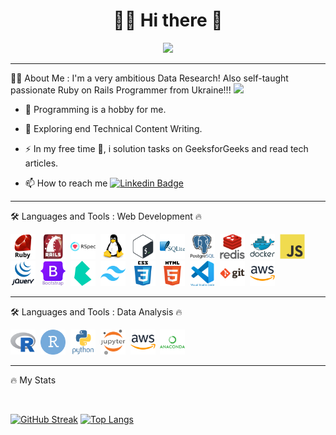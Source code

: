 <h1 align="center">
🐦‍🔥 Hi there 👋
  </h1>
 
  <div id="header" align="center">
  <img src="https://media.giphy.com/media/M9gbBd9nbDrOTu1Mqx/giphy.gif" width="100"/>
  </div>

<div id="badges" align="center">
  <a href="https://www.linkedin.com/in/maksym-nenashev-0627ab220/">
    <!img src="https://img.shields.io/badge/LinkedIn-blue?style=for-the-badge&logo=linkedin&logoColor=white" alt="LinkedIn Badge"/>
  </a>
</div>

<div id="header" align="center">
<!img src="https://komarev.com/ghpvc/?username=maks-nenashev&style=flat-square&color=blue" alt=""/>
</div>

 <div align="center">
  <!img src="https://media.giphy.com/media/dWesBcTLavkZuG35MI/giphy.gif" width="600" height="300"/>
</div> 
 
 --- 
 🐦‍🔥 About Me :
 I'm a very ambitious Data Research! Also self-taught passionate Ruby on Rails Programmer from Ukraine!!! <img src="https://media.giphy.com/media/WUlplcMpOCEmTGBtBW/giphy.gif" width="30"> 
- :telescope: Programming is a hobby for me.

- :seedling: Exploring end Technical Content Writing.

- :zap: In my free time 👀, i solution tasks on GeeksforGeeks and read tech articles.

- :mailbox: How to reach me    [![Linkedin Badge](https://img.shields.io/badge/-Maksym_Nenashev-blue?style=flat&logo=Linkedin&logoColor=white)](https://www.linkedin.com/in/maksym-nenashev-0627ab220/)

 ---

:hammer_and_wrench: Languages and Tools : Web Development :fire:

<img src="https://github.com/devicons/devicon/blob/master/icons/ruby/ruby-original-wordmark.svg" width="40" height="40" />&nbsp;
<img src="https://github.com/devicons/devicon/blob/master/icons/rails/rails-original-wordmark.svg" width="40" height="40" />&nbsp;
<img src="https://github.com/devicons/devicon/blob/master/icons/rspec/rspec-original-wordmark.svg" width="40" height="40" />&nbsp;
<img src="https://github.com/devicons/devicon/blob/master/icons/linux/linux-original.svg" width="40" height="40" />&nbsp;
<img src="https://github.com/devicons/devicon/blob/master/icons/bash/bash-original.svg" width="40" height="40" />&nbsp;
<img src="https://github.com/devicons/devicon/blob/master/icons/sqlite/sqlite-original-wordmark.svg" width="40" height="40" />&nbsp;
<img src="https://github.com/devicons/devicon/blob/master/icons/postgresql/postgresql-original-wordmark.svg" width="40" height="40" />&nbsp;
<img src="https://github.com/devicons/devicon/blob/master/icons/redis/redis-original-wordmark.svg" width="40" height="40" />&nbsp;
<img src="https://github.com/devicons/devicon/blob/master/icons/docker/docker-original-wordmark.svg" width="40" height="40" />&nbsp;
<img src="https://github.com/devicons/devicon/blob/master/icons/javascript/javascript-original.svg" width="40" height="40" />&nbsp;
<img src="https://github.com/devicons/devicon/blob/master/icons/jquery/jquery-original-wordmark.svg" width="40" height="40" />&nbsp;
<img src="https://github.com/devicons/devicon/blob/master/icons/bootstrap/bootstrap-original-wordmark.svg" width="40" height="40" />&nbsp;
<img src="https://github.com/devicons/devicon/blob/master/icons/bulma/bulma-plain.svg" width="40" height="40" />&nbsp;
<img src="https://github.com/devicons/devicon/blob/master/icons/tailwindcss/tailwindcss-original.svg" width="40" height="40" />&nbsp;
<img src="https://github.com/devicons/devicon/blob/master/icons/css3/css3-original-wordmark.svg" width="40" height="40" />&nbsp;
<img src="https://github.com/devicons/devicon/blob/master/icons/html5/html5-original-wordmark.svg" width="40" height="40" />&nbsp;
<img src="https://github.com/devicons/devicon/blob/master/icons/vscode/vscode-original-wordmark.svg" width="40" height="40" />&nbsp;
<img src="https://github.com/devicons/devicon/blob/master/icons/git/git-original-wordmark.svg" width="40" height="40" />&nbsp;
<img src="https://github.com/devicons/devicon/blob/master/icons/amazonwebservices/amazonwebservices-original-wordmark.svg" width="40" height="40" />&nbsp;


---

:hammer_and_wrench: Languages and Tools : Data Analysis :fire:

<img src="https://github.com/devicons/devicon/blob/master/icons/r/r-original.svg" width="40" height="40" />&nbsp;
<img src="https://github.com/devicons/devicon/blob/master/icons/rstudio/rstudio-original.svg" width="40" height="40" />&nbsp;
<img src="https://github.com/devicons/devicon/blob/master/icons/python/python-original-wordmark.svg" width="40" height="40" />&nbsp;
<img src="https://github.com/devicons/devicon/blob/master/icons/jupyter/jupyter-original-wordmark.svg" width="40" height="40" />&nbsp;
<img src="https://github.com/devicons/devicon/blob/master/icons/amazonwebservices/amazonwebservices-original-wordmark.svg" width="40" height="40" />&nbsp;
<img src="https://github.com/devicons/devicon/blob/master/icons/anaconda/anaconda-original-wordmark.svg" width="40" height="40" />&nbsp;

---

:fire: My Stats   <p> <img src="https://komarev.com/ghpvc/?username=maks-nenashev&style=flat-square&color=blue" alt=""/></p>

[![GitHub Streak](http://github-readme-streak-stats.herokuapp.com?user=maks-nenashev&theme=dark&background=000000)](https://git.io/streak-stats) 
[![Top Langs](https://github-readme-stats.vercel.app/api/top-langs/?username=maks-nenashev&layout=compact&theme=vision-friendly-dark)](https://github.com/anuraghazra/github-readme-stats)
